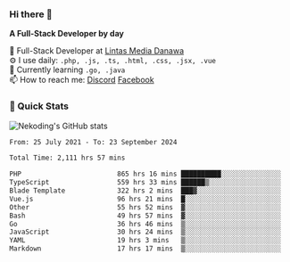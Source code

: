 ### Hi there 👋

**A Full-Stack Developer by day**

🔭 Full-Stack Developer at [Lintas Media Danawa](https://www.lintasmediadanawa.com/)  
⚙️ I use daily: `.php, .js, .ts, .html, .css, .jsx, .vue`  
🌱 Currently learning `.go, .java`  
📫 How to reach me: [Discord](https://discordapp.com/users/984448732999327766)  [Facebook](https://fb.me/tyvandi)  

### 🚀 Quick Stats  

![Nekoding's GitHub stats](https://github-readme-stats.vercel.app/api?username=nekoding&show_icons=true)

<!--START_SECTION:waka-->

```txt
From: 25 July 2021 - To: 23 September 2024

Total Time: 2,111 hrs 57 mins

PHP                        865 hrs 16 mins ██████████░░░░░░░░░░░░░░░   39.91 %
TypeScript                 559 hrs 33 mins ██████▒░░░░░░░░░░░░░░░░░░   25.81 %
Blade Template             322 hrs 2 mins  ███▓░░░░░░░░░░░░░░░░░░░░░   14.86 %
Vue.js                     96 hrs 21 mins  █░░░░░░░░░░░░░░░░░░░░░░░░   04.45 %
Other                      55 hrs 52 mins  ▓░░░░░░░░░░░░░░░░░░░░░░░░   02.58 %
Bash                       49 hrs 57 mins  ▓░░░░░░░░░░░░░░░░░░░░░░░░   02.30 %
Go                         36 hrs 46 mins  ▒░░░░░░░░░░░░░░░░░░░░░░░░   01.70 %
JavaScript                 30 hrs 24 mins  ▒░░░░░░░░░░░░░░░░░░░░░░░░   01.40 %
YAML                       19 hrs 3 mins   ▒░░░░░░░░░░░░░░░░░░░░░░░░   00.88 %
Markdown                   17 hrs 17 mins  ▒░░░░░░░░░░░░░░░░░░░░░░░░   00.80 %
```

<!--END_SECTION:waka-->

<!--
**nekoding/nekoding** is a ✨ _special_ ✨ repository because its `README.md` (this file) appears on your GitHub profile.

Here are some ideas to get you started:

- 🔭 I’m currently working on ...
- 🌱 I’m currently learning ...
- 👯 I’m looking to collaborate on ...
- 🤔 I’m looking for help with ...
- 💬 Ask me about ...
- 📫 How to reach me: ...
- 😄 Pronouns: ...
- ⚡ Fun fact: ...
-->
